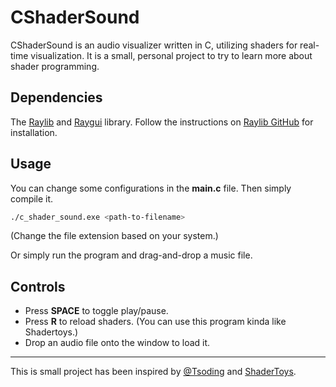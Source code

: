# CShaderSound

CShaderSound is an audio visualizer written in C, utilizing shaders for real-time visualization. It is a small, personal project to try to learn more about shader programming.

## Dependencies
The [Raylib](https://github.com/raysan5/raylib) and [Raygui](https://github.com/raysan5/raygui/releases) library. Follow the instructions on [Raylib GitHub](https://github.com/raysan5/raylib) for installation.

## Usage

You can change some configurations in the __main.c__ file. Then simply compile it. 

```bash
./c_shader_sound.exe <path-to-filename>
```
(Change the file extension based on your system.)

Or simply run the program and drag-and-drop a music file.

## Controls

- Press __SPACE__ to toggle play/pause.
- Press __R__ to reload shaders. (You can use this program kinda like Shadertoys.)
- Drop an audio file onto the window to load it.

---
This is small project has been inspired by [@Tsoding](https://github.com/tsoding/musializer) and [ShaderToys](https://www.shadertoy.com/).
